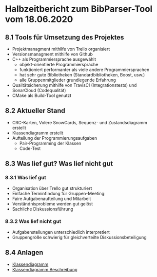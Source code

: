 # Halbzeitbericht zum BibParser-Tool vom 18.06.2020

## 8.1  Tools für Umsetzung des Projektes

+ Projektmanagment mithilfe von Trello organisiert
+ Versionsmanagment mithilfe von Github  
+ C++ als Programmiersprache ausgewählt
  + objekt-orientierte Programmiersprache
  + funktioniert performanter als viele andere Programmiersprachen
  + hat sehr gute Bibliotheken (Standardbibliotheken, Boost, usw.)
  + alle Gruppenmitglieder grundlegende Erfahrung
+ Qualitätsicherung mithilfe von TravisCI (Integrationstests) und SonarCloud (Codequalität)
+ CMake als Build-Tool genutzt

## 8.2 Aktueller Stand

+ CRC-Karten, Volere SnowCards, Sequenz- und Zustandsdiagramm erstellt  
+ Klassendiagramm erstellt
+ Aufteilung der Programmierungsaufgaben
  + Pair-Programming der Klassen
  + Code-Test

## 8.3 Was lief gut? Was lief nicht gut

### 8.3.1 Was lief gut

+ Organisation über Trello gut strukturiert
+ Einfache Terminfindung für Gruppen-Meeting
+ Faire Aufgabenaufteilung und Mitarbeit
+ Verständnisprobleme werden gut gelöst
+ Sachliche Diskussionsführung

### 8.3.2 Was lief nicht gut

+ Aufgabenstellungen unterschiedlich interpretiert
+ Gruppengröße schwierig für gleichverteilte Diskussionsbeteiligung

## 8.4 Anlagen

+ [Klassendiagramm][dia]
+ [Klassendiagramm Beschreibung](../milestone3/beschreibung.md)

[dia]: ../milestone3/Klassendiagramm.vpd.png "Bild vom Klassendiagramm des Parsers"
